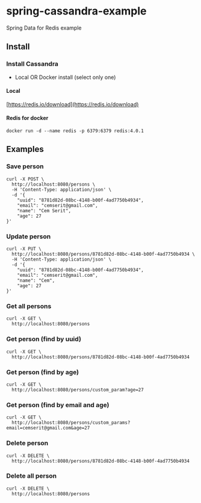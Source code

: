 # spring-cassandra-example
Spring Data for Redis example
## Install
### Install Cassandra
* Local OR Docker install (select only one)
#### Local
[https://redis.io/download](https://redis.io/download) <br>
#### Redis for docker
```
docker run -d --name redis -p 6379:6379 redis:4.0.1
```
## Examples
### Save person
```
curl -X POST \
  http://localhost:8080/persons \
  -H 'Content-Type: application/json' \
  -d '{
	"uuid": "8781d82d-08bc-4148-b00f-4ad7750b4934",
	"email": "cemserit@gmail.com",
	"name": "Cem Serit",
	"age": 27
}'
```
### Update person
```
curl -X PUT \
  http://localhost:8080/persons/8781d82d-08bc-4148-b00f-4ad7750b4934 \
  -H 'Content-Type: application/json' \
  -d '{
	"uuid": "8781d82d-08bc-4148-b00f-4ad7750b4934",
	"email": "cemserit@gmail.com",
	"name": "Cem",
	"age": 27
}'
```
### Get all persons
```
curl -X GET \
  http://localhost:8080/persons 
```
### Get person (find by uuid)
```
curl -X GET \
  http://localhost:8080/persons/8781d82d-08bc-4148-b00f-4ad7750b4934 
```
### Get person (find by age)
```
curl -X GET \
  http://localhost:8080/persons/custom_param?age=27
```
### Get person (find by email and age)
```
curl -X GET \
  http://localhost:8080/persons/custom_params?email=cemserit@gmail.com&age=27
```
### Delete person
```
curl -X DELETE \
  http://localhost:8080/persons/8781d82d-08bc-4148-b00f-4ad7750b4934
```
### Delete all person
```
curl -X DELETE \
  http://localhost:8080/persons
```